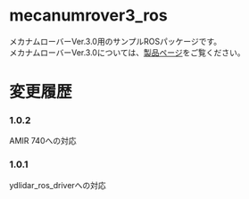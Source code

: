 # mecanumrover3_ros  

メカナムローバーVer.3.0用のサンプルROSパッケージです。  
メカナムローバーVer.3.0については、[製品ページ](https://www.vstone.co.jp/products/wheelrobot/ver.3.0_normal.html)をご覧ください。  

# 変更履歴

### 1.0.2
AMIR 740への対応

### 1.0.1
ydlidar_ros_driverへの対応